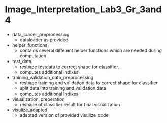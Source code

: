 # Image_Interpretation_Lab3_Gr_3and4
* data_loader_preprocessing
  * dataloader as provided
* helper_functions
  * contains several different helper functions which are needed during computation
* test_data
  * reshape testdata to correct shape for classifier,
  * computes additional indixes
* training_validation_data_preprocessing
  * reshape training and validation data to correct shape for classifier
  * split data into training and validation data
  * computes additional indixes 
* visualization_preperation
  * reshape of classifier result for final visualization
* visulize_adapted
  * adapted version of provided visulize_code
